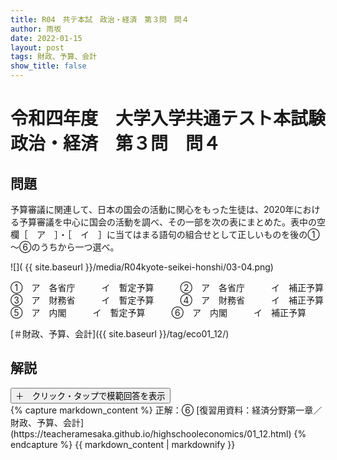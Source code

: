 ```yaml
---
title: R04　共テ本試　政治・経済　第３問　問４
author: 雨坂
date: 2022-01-15
layout: post
tags: 財政、予算、会計
show_title: false
---
```

  
# 令和四年度　大学入学共通テスト本試験　政治・経済　第３問　問４  
  
## 問題  
予算審議に関連して、日本の国会の活動に関心をもった生徒は、2020年における予算審議を中心に国会の活動を調べ、その一部を次の表にまとめた。表中の空欄［　ア　］・［　イ　］に当てはまる語句の組合せとして正しいものを後の①～⑥のうちから一つ選べ。  
  
![]( {{ site.baseurl }}/media/R04kyote-seikei-honshi/03-04.png)  
  
①　ア　各省庁　　　イ　暫定予算　　　②　ア　各省庁　　　イ　補正予算　　　  
③　ア　財務省　　　イ　暫定予算　　　④　ア　財務省　　　イ　補正予算　　　  
⑤　ア　内閣　　　イ　暫定予算　　　⑥　ア　内閣　　　イ　補正予算　　　  
  
[＃財政、予算、会計]({{ site.baseurl }}/tag/eco01_12/)  
  
## 解説  
<div class="collapsible">
  <button class="collapsible-button">＋　クリック・タップで模範回答を表示</button>
  <div class="collapsible-content">
    {% capture markdown_content %}
正解：⑥  
[復習用資料：経済分野第一章／財政、予算、会計](https://teacheramesaka.github.io/highschooleconomics/01_12.html)  
    {% endcapture %}
    {{ markdown_content | markdownify }}
  </div>
</div>
